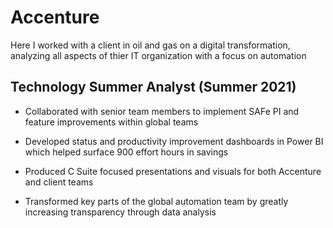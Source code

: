# Accenture

Here I worked with a client in oil and gas on a digital transformation, analyzing all aspects of thier IT organization with a focus on automation

## Technology Summer Analyst (Summer 2021)

- Collaborated with senior team members to implement SAFe PI and feature improvements within global teams
  
- Developed status and productivity improvement dashboards in Power BI which helped surface 900 effort hours in savings
  
- Produced C Suite focused presentations and visuals for both Accenture and client teams
  
- Transformed key parts of the global automation team by greatly increasing transparency through data analysis